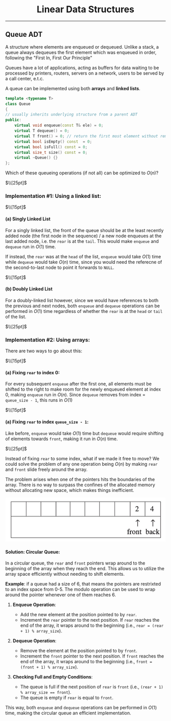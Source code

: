 <h1 style="text-align:center">Linear Data Structures</h1>

---

## Queue ADT

A structure where elements are enqueued or dequeued. Unlike a stack, a queue always dequeues the first element which was enqueued in order, following the "First In, First Our Principle"

Queues have a lot of applications, acting as buffers for data waiting to be processed by printers, routers, servers on a network, users to be served by a call center, e.t.c.

A queue can be implemented using both **arrays** and **linked lists**.

```c++
template <typename T>
class Queue
{
// usually inherits underlying structure from a parent ADT
public:
    virtual void enqueue(const T& ele) = 0;
    virtual T dequeue() = 0;
    virtual T front() = 0; // return the first most element without removing it
    virtual bool isEmpty() const  = 0;
    virtual bool isFull() const = 0;
    virtual size_t size() const = 0;
    virtual ~Queue() {}
};
```



Which of these queueing operations (if not all) can be optimized to $O(n)$?

$\\[25pt]$

### Implementation #1: Using a linked list:

$\\[15pt]$
#### (a) Singly Linked List
For a singly linked list, the front of the queue should be at the least recently added node (the first node in the sequence) / a new node enqueues at the last added node, i.e. the `rear` is at the `tail`. This would make `enqueue` and `dequeue` run in $O(1)$ time. 

If instead, the `rear` was at the `head` of the list, `enqueue` would take $O(1)$ time while `dequeue` would take $O(n)$ time, since you would need the referecne of the second-to-last node to point it forwards to `NULL`.

$\\[15pt]$
#### (b) Doubly Linked List

For a doubly-linked list however, since we would have references to both the previous and next nodes, both `enqueue` and `dequeue` operations can be performed in $O(1)$ time regardless of whether the `rear` is at the `head` or `tail` of the list.


$\\[25pt]$

### Implementation #2: Using arrays:

There are two ways to go about this:

$\\[15pt]$

#### (a) Fixing `rear` to index 0:

For every subsequent `enqueue` after the first one, all elements must be shifted to the right to make room for the newly enqueued element at index 0, making `enqueue` run in $O(n)$. Since `dequeue` removes from index = `queue_size - 1`, this runs in $O(1)$

$\\[15pt]$

#### (a) Fixing `rear` to index `queue_size - 1`:

Like before, `enqueue` would take $O(1)$ time but `dequeue` would require shifting of elements towards `front`, making it run in $O(n)$ time.

$\\[25pt]$

Instead of fixing `rear` to some index, what if we made it free to move? We could solve the problem of any one operation being $O(n)$ by making `rear` and `front` slide freely around the array.

The problem arises when one of the pointers hits the boundaries of the array. There is no way to surpass the confines of the allocated memory without allocating new space, which makes things inefficient.

![alt text](image.png)

#### Solution: Circular Queue:
In a circular queue, the `rear` and `front` pointers wrap around to the beginning of the array when they reach the end. This allows us to utilize the array space efficiently without needing to shift elements.

**Example**: if a queue had a size of 6, that means the pointers are restrixted to an index space from 0-5. The modulo operation can be used to wrap around the pointer whenever one of them reaches 6.

1. **Enqueue Operation**:
    - Add the new element at the position pointed to by `rear`.
    - Increment the `rear` pointer to the next position. If `rear` reaches the end of the array, it wraps around to the beginning (i.e., `rear = (rear + 1) % array_size`).

2. **Dequeue Operation**:
    - Remove the element at the position pointed to by `front`.
    - Increment the `front` pointer to the next position. If `front` reaches the end of the array, it wraps around to the beginning (i.e., `front = (front + 1) % array_size`).

3. **Checking Full and Empty Conditions**:
    - The queue is full if the next position of `rear` is `front` (i.e., `(rear + 1) % array_size == front`).
    - The queue is empty if `rear` is equal to `front`.

This way, both `enqueue` and `dequeue` operations can be performed in $O(1)$ time, making the circular queue an efficient implementation.
